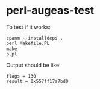 # perl-augeas-test

To test if it works:

```
cpanm --installdeps .
perl Makefile.PL
make
p.pl
```

Output should be like:

```
flags = 130
result = 0x557ff17a7bd0

```
